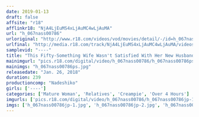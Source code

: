 ```yaml
---
date: 2019-01-13
draft: false
affsite: "r18"
afflinkr18: "NjA4LjEuMS4xLjAuMC4wLjAuMA"
url: "h_067nass00786"
urloriginal: "http://www.r18.com/videos/vod/movies/detail/-/id=h_067nass00786"
urlfinal: "http://media.r18.com/track/NjA4LjEuMS4xLjAuMC4wLjAuMA/videos/vod/movies/detail/-/id=h_067nass00786"
samplevid: "----"
title: "This Fifty-Something Wife Wasn't Satisfied With Her New Husband's Cock, And She Didn't Mind When His Son Got The Hots For Her, So She Had Raw Sex With Him! And It Felt So Good That She Even Let Him Have A Creampie Too!"
mainimgurl: "pics.r18.com/digital/video/h_067nass00786/h_067nass00786ps.jpg"
mainimgs: "h_067nass00786ps.jpg"
releasedate: "Jan. 26, 2018"
duration: 239
productioncomp: "Nadeshiko"
girls: ['----']
categories: ['Mature Woman', 'Relatives', 'Creampie', 'Over 4 Hours']
imgurls: ['pics.r18.com/digital/video/h_067nass00786/h_067nass00786jp-1.jpg', 'pics.r18.com/digital/video/h_067nass00786/h_067nass00786jp-2.jpg', 'pics.r18.com/digital/video/h_067nass00786/h_067nass00786jp-3.jpg', 'pics.r18.com/digital/video/h_067nass00786/h_067nass00786jp-4.jpg', 'pics.r18.com/digital/video/h_067nass00786/h_067nass00786jp-5.jpg', 'pics.r18.com/digital/video/h_067nass00786/h_067nass00786jp-6.jpg', 'pics.r18.com/digital/video/h_067nass00786/h_067nass00786jp-7.jpg', 'pics.r18.com/digital/video/h_067nass00786/h_067nass00786jp-8.jpg', 'pics.r18.com/digital/video/h_067nass00786/h_067nass00786jp-9.jpg', 'pics.r18.com/digital/video/h_067nass00786/h_067nass00786jp-10.jpg', 'pics.r18.com/digital/video/h_067nass00786/h_067nass00786jp-11.jpg', 'pics.r18.com/digital/video/h_067nass00786/h_067nass00786jp-12.jpg', 'pics.r18.com/digital/video/h_067nass00786/h_067nass00786jp-13.jpg', 'pics.r18.com/digital/video/h_067nass00786/h_067nass00786jp-14.jpg', 'pics.r18.com/digital/video/h_067nass00786/h_067nass00786jp-15.jpg', 'pics.r18.com/digital/video/h_067nass00786/h_067nass00786jp-16.jpg', 'pics.r18.com/digital/video/h_067nass00786/h_067nass00786jp-17.jpg', 'pics.r18.com/digital/video/h_067nass00786/h_067nass00786jp-18.jpg', 'pics.r18.com/digital/video/h_067nass00786/h_067nass00786jp-19.jpg', 'pics.r18.com/digital/video/h_067nass00786/h_067nass00786jp-20.jpg']
imgs: ['h_067nass00786jp-1.jpg', 'h_067nass00786jp-2.jpg', 'h_067nass00786jp-3.jpg', 'h_067nass00786jp-4.jpg', 'h_067nass00786jp-5.jpg', 'h_067nass00786jp-6.jpg', 'h_067nass00786jp-7.jpg', 'h_067nass00786jp-8.jpg', 'h_067nass00786jp-9.jpg', 'h_067nass00786jp-10.jpg', 'h_067nass00786jp-11.jpg', 'h_067nass00786jp-12.jpg', 'h_067nass00786jp-13.jpg', 'h_067nass00786jp-14.jpg', 'h_067nass00786jp-15.jpg', 'h_067nass00786jp-16.jpg', 'h_067nass00786jp-17.jpg', 'h_067nass00786jp-18.jpg', 'h_067nass00786jp-19.jpg', 'h_067nass00786jp-20.jpg']
---
```

